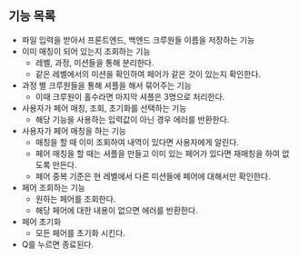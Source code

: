 ## 기능 목록

- 파일 입력을 받아서 프론트엔드, 백엔드 크루원들 이름을 저장하는 기능
- 이미 매칭이 되어 있는지 조회하는 기능
    - 레벨, 과정, 미션들을 통해 분리한다.
    - 같은 레벨에서의 미션을 확인하여 페어가 같은 것이 있는지 확인한다.
- 과정 별 크루원들을 통해 셔플을 해서 묶어주는 기능
    - 이때 크루원이 홀수라면 마지막 셔플은 3명으로 처리한다.
- 사용자가 페어 매칭, 조회, 초기화를 선택하는 기능
    - 해당 기능을 사용하는 입력값이 아닌 경우 에러를 반환한다.
- 사용자가 페어 매칭을 하는 기능
    - 매칭을 할 때 이미 조회하여 내역이 있다면 사용자에게 알린다.
    - 페어 매칭을 할 때는 셔플을 만들고 이미 있는 페어가 있다면 재매칭을 하여 없도록 만든다.
    - 페어 중복 기준은 현 레벨에서 다른 미션들에 페어에 대해서만 확인한다.
- 페어 조회하는 기능
    - 원하는 페어를 조회한다.
    - 해당 페어에 대한 내용이 없으면 에러를 반환한다.
- 페어 초기화
    - 모든 페어를 초기화 시킨다.
- Q를 누르면 종료된다.